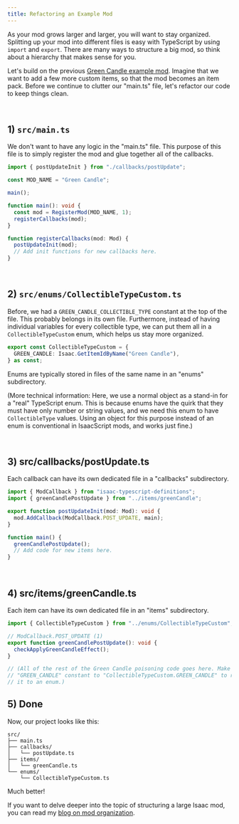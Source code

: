 ```yaml
---
title: Refactoring an Example Mod
---
```


As your mod grows larger and larger, you will want to stay organized. Splitting up your mod into different files is easy with TypeScript by using `import` and `export`. There are many ways to structure a big mod, so think about a hierarchy that makes sense for you.

Let's build on the previous [Green Candle example mod](example-mod.md). Imagine that we want to add a few more custom items, so that the mod becomes an item pack. Before we continue to clutter our "main.ts" file, let's refactor our code to keep things clean.

<br />

## 1) `src/main.ts`

We don't want to have any logic in the "main.ts" file. This purpose of this file is to simply register the mod and glue together all of the callbacks.

```ts
import { postUpdateInit } from "./callbacks/postUpdate";

const MOD_NAME = "Green Candle";

main();

function main(): void {
  const mod = RegisterMod(MOD_NAME, 1);
  registerCallbacks(mod);
}

function registerCallbacks(mod: Mod) {
  postUpdateInit(mod);
  // Add init functions for new callbacks here.
}
```

<br />

## 2) `src/enums/CollectibleTypeCustom.ts`

Before, we had a `GREEN_CANDLE_COLLECTIBLE_TYPE` constant at the top of the file. This probably belongs in its own file. Furthermore, instead of having individual variables for every collectible type, we can put them all in a `CollectibleTypeCustom` enum, which helps us stay more organized.

```ts
export const CollectibleTypeCustom = {
  GREEN_CANDLE: Isaac.GetItemIdByName("Green Candle"),
} as const;
```

Enums are typically stored in files of the same name in an "enums" subdirectory.

(More technical information: Here, we use a normal object as a stand-in for a "real" TypeScript enum. This is because enums have the quirk that they must have only number or string values, and we need this enum to have `CollectibleType` values. Using an object for this purpose instead of an enum is conventional in IsaacScript mods, and works just fine.)

<br />

## 3) src/callbacks/postUpdate.ts

Each callback can have its own dedicated file in a "callbacks" subdirectory.

```ts
import { ModCallback } from "isaac-typescript-definitions";
import { greenCandlePostUpdate } from "../items/greenCandle";

export function postUpdateInit(mod: Mod): void {
  mod.AddCallback(ModCallback.POST_UPDATE, main);
}

function main() {
  greenCandlePostUpdate();
  // Add code for new items here.
}
```

<br />

## 4) src/items/greenCandle.ts

Each item can have its own dedicated file in an "items" subdirectory.

```ts
import { CollectibleTypeCustom } from "../enums/CollectibleTypeCustom";

// ModCallback.POST_UPDATE (1)
export function greenCandlePostUpdate(): void {
  checkApplyGreenCandleEffect();
}

// (All of the rest of the Green Candle poisoning code goes here. Make sure to change the
// "GREEN_CANDLE" constant to "CollectibleTypeCustom.GREEN_CANDLE" to reflect the fact that we moved
// it to an enum.)
```

## 5) Done

Now, our project looks like this:

```text
src/
├── main.ts
├── callbacks/
│   └── postUpdate.ts
├── items/
│   └── greenCandle.ts
└── enums/
    └── CollectibleTypeCustom.ts
```

Much better!

If you want to delve deeper into the topic of structuring a large Isaac mod, you can read my [blog on mod organization](https://github.com/Zamiell/isaac-faq/blob/main/mod-organization.md).
